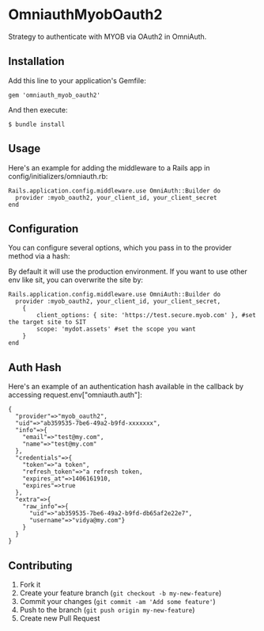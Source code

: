 # OmniauthMyobOauth2

Strategy to authenticate with MYOB via OAuth2 in OmniAuth.

## Installation

Add this line to your application's Gemfile:

    gem 'omniauth_myob_oauth2'

And then execute:

    $ bundle install

## Usage

Here's an example for adding the middleware to a Rails app in config/initializers/omniauth.rb:
```
Rails.application.config.middleware.use OmniAuth::Builder do
  provider :myob_oauth2, your_client_id, your_client_secret
end
```

## Configuration

You can configure several options, which you pass in to the provider method via a hash:

By default it will use the production environment. If you want to use other env like sit, you can overwrite the site by:
```
Rails.application.config.middleware.use OmniAuth::Builder do
  provider :myob_oauth2, your_client_id, your_client_secret,
    { 
        client_options: { site: 'https://test.secure.myob.com' }, #set the target site to SIT
        scope: 'mydot.assets' #set the scope you want
    }
end
```


## Auth Hash
Here's an example of an authentication hash available in the callback by accessing request.env["omniauth.auth"]:
```
{
  "provider"=>"myob_oauth2", 
  "uid"=>"ab359535-7be6-49a2-b9fd-xxxxxxx", 
  "info"=>{
    "email"=>"test@my.com", 
    "name"=>"test@my.com"
  }, 
  "credentials"=>{
    "token"=>"a token", 
    "refresh_token"=>"a refresh token, 
    "expires_at"=>1406161910, 
    "expires"=>true
  }, 
  "extra"=>{
    "raw_info"=>{
      "uid"=>"ab359535-7be6-49a2-b9fd-db65af2e22e7", 
      "username"=>"vidya@my.com"}
    }
  }
}
```

## Contributing

1. Fork it
2. Create your feature branch (`git checkout -b my-new-feature`)
3. Commit your changes (`git commit -am 'Add some feature'`)
4. Push to the branch (`git push origin my-new-feature`)
5. Create new Pull Request
